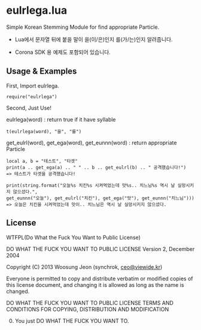 # eulrlega.lua

Simple Korean Stemming Module for find appropriate Particle.

* Lua에서 문자열 뒤에 붙을 말이 을(이/은)인지 를(가/는)인지 알려줍니다.

* Corona SDK 용 예제도 포함되어 있습니다.

## Usage & Examples

First, Import eulrlega.
    
    require("eulrlega")

Second, Just Use!

eulrlega(word) : return true if it have syllable
    
    t(eulrlega(word), "을", "를")

get_eulrl(word), get_ega(word), get_eunnn(word) : return appropriate Particle
    
    local a, b = "테스트", "타겟"
    print(a .. get_ega(a) .. " " .. b .. get_eulrl(b) .. " 공격했습니다!")
    => 테스트가 타겟을 공격했습니다!
    
    print(string.format("오늘%s 치킨%s 시켜먹었는데 맛%s.. 치느님%s 역시 날 실망시키지 않으셨다.", 
    get_eunnn("오늘"), get_eulrl("치킨"), get_ega("맛"), get_eunnn("치느님")))
    => 오늘은 치킨을 시켜먹었는데 맛이.. 치느님은 역시 날 실망시키지 않으셨다.

## License

WTFPL(Do What the Fuck You Want to Public License)

DO WHAT THE FUCK YOU WANT TO PUBLIC LICENSE
Version 2, December 2004

Copyright (C) 2013 Woosung Jeon (synchrok, ceo@viewide.kr)

Everyone is permitted to copy and distribute verbatim or modified
copies of this license document, and changing it is allowed as long
as the name is changed.

DO WHAT THE FUCK YOU WANT TO PUBLIC LICENSE
TERMS AND CONDITIONS FOR COPYING, DISTRIBUTION AND MODIFICATION

0. You just DO WHAT THE FUCK YOU WANT TO.

